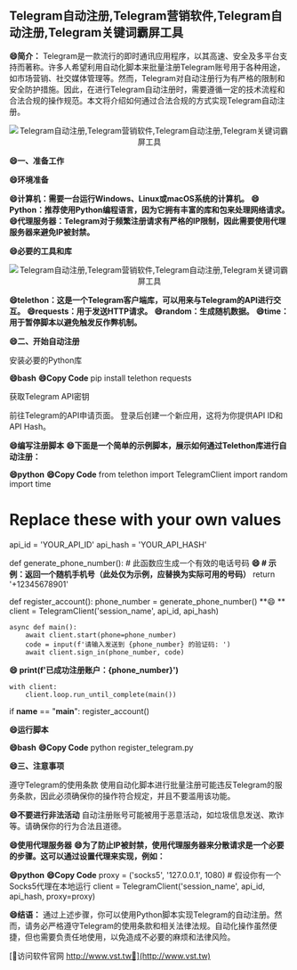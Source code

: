 ## **Telegram自动注册,Telegram营销软件,Telegram自动注册,Telegram关键词霸屏工具**

**😄简介：**
Telegram是一款流行的即时通讯应用程序，以其高速、安全及多平台支持而著称。许多人希望利用自动化脚本来批量注册Telegram账号用于各种用途，如市场营销、社交媒体管理等。然而，Telegram对自动注册行为有严格的限制和安全防护措施。因此，在进行Telegram自动注册时，需要遵循一定的技术流程和合法合规的操作规范。本文将介绍如何通过合法合规的方式实现Telegram自动注册。

 <center><img src="https://vst.tw/MP4/tuiguang/png/8.png" alt="Telegram自动注册,Telegram营销软件,Telegram自动注册,Telegram关键词霸屏工具"></center>

**😄一、准备工作**

**😄环境准备**

**😄计算机：需要一台运行Windows、Linux或macOS系统的计算机。**
**😄Python：推荐使用Python编程语言，因为它拥有丰富的库和包来处理网络请求。**
**😄代理服务器：Telegram对于频繁注册请求有严格的IP限制，因此需要使用代理服务器来避免IP被封禁。**

**😄必要的工具和库**

 <center><img src="https://vst.tw/MP4/tuiguang/png/3.png" alt="Telegram自动注册,Telegram营销软件,Telegram自动注册,Telegram关键词霸屏工具"></center>

**😄telethon：这是一个Telegram客户端库，可以用来与Telegram的API进行交互。**
**😄requests：用于发送HTTP请求。**
**😄random：生成随机数据。**
**😄time：用于暂停脚本以避免触发反作弊机制。**

**😄二、开始自动注册**

安装必要的Python库

**😄bash**
**😄Copy Code**
pip install telethon requests


获取Telegram API密钥

前往Telegram的API申请页面。
登录后创建一个新应用，这将为你提供API ID和API Hash。

**😄编写注册脚本**
**😄下面是一个简单的示例脚本，展示如何通过Telethon库进行自动注册：**

**😄python**
**😄Copy Code**
from telethon import TelegramClient
import random
import time

# Replace these with your own values
api_id = 'YOUR_API_ID'
api_hash = 'YOUR_API_HASH'

def generate_phone_number():
    # 此函数应生成一个有效的电话号码
**😄    # 示例：返回一个随机手机号（此处仅为示例，应替换为实际可用的号码）**
    return '+12345678901'

def register_account():
    phone_number = generate_phone_number()
**😄    **
    client = TelegramClient('session_name', api_id, api_hash)

    async def main():
        await client.start(phone=phone_number)
        code = input(f'请输入发送到 {phone_number} 的验证码: ')
        await client.sign_in(phone_number, code)

**😄        print(f'已成功注册账户：{phone_number}')**

    with client:
        client.loop.run_until_complete(main())

if __name__ == "__main__":
    register_account()


**😄运行脚本**

**😄bash**
**😄Copy Code**
python register_telegram.py


**😄三、注意事项**

遵守Telegram的使用条款
使用自动化脚本进行批量注册可能违反Telegram的服务条款，因此必须确保你的操作符合规定，并且不要滥用该功能。

**😄不要进行非法活动**
自动注册账号可能被用于恶意活动，如垃圾信息发送、欺诈等。请确保你的行为合法且道德。

**😄使用代理服务器**
**😄为了防止IP被封禁，使用代理服务器来分散请求是一个必要的步骤。这可以通过设置代理来实现，例如：**

**😄python**
**😄Copy Code**
proxy = ('socks5', '127.0.0.1', 1080)  # 假设你有一个Socks5代理在本地运行
client = TelegramClient('session_name', api_id, api_hash, proxy=proxy)


**😄结语：**
通过上述步骤，你可以使用Python脚本实现Telegram的自动注册。然而，请务必严格遵守Telegram的使用条款和相关法律法规。自动化操作虽然便捷，但也需要负责任地使用，以免造成不必要的麻烦和法律风险。


[👻访问软件官网 http://www.vst.tw👻](http://www.vst.tw)
